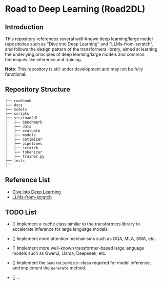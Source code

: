 # Road to Deep Learning (Road2DL)

## Introduction

This repository references several well-known deep learning/large model repositories such as "Dive into Deep Learning" and "LLMs-from-scratch", and follows the design pattern of the transformers library, aimed at learning the underlying principles of deep learning/large models and common techniques like inference and training.

**Note:** This repository is still under development and may not be fully functional.

## Repository Structure

```
├── cookbook
├── docs
├── models
├── scripts
├── src/road2dl
│   ├── benchmark
│   ├── data
│   ├── evaluate
│   ├── models
│   ├── optimizer
│   ├── pipelines
│   ├── scratch
│   ├── tokenizer
│   ├── trainer.py
├── tests
├── ...
```

## Reference List

- [Dive into Deep Learning](https://github.com/d2l-ai/d2l-en)
- [LLMs-from-scratch](https://github.com/rasbt/LLMs-from-scratch)

## TODO List

- [] Implement a cache class similar to the transformers library to accelerate inference for large language models.

- [] Implement more attention mechanisms such as GQA, MLA, SWA, etc.

- [] Implement more well-known transformer-based large language models such as Qwen3, Llama, Deepseek, etc.

- [] Implement the `GenerationMixin` class required for model inference, and implement the `generate` method.

- [] ...
